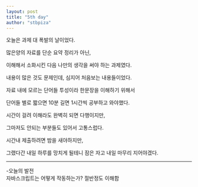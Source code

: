 ```yaml
---
layout: post
title: "5th day"
author: "stbpiza"
---
```


오늘은 과제 대 폭발의 날이었다.

많은양의 자료를 단순 요약 정리가 아닌,

이해해서 소화시킨 다음 나만의 생각을 써야 하는 과제였다.

내용이 많은 것도 문제인데, 심지어 처음보는 내용들이었다.

자료 내에 모르는 단어들 투성이라 한문장을 이해하기 위해서

단어들 별로 짧으면 10분 길면 1시간씩 공부하고 와야했다.

시간이 걸려 이해라도 완벽히 되면 다행이지만,

그마저도 안되는 부분들도 있어서 고통스럽다.

시간내 제출하려면 밤을 새야하지만,

그랬다간 내일 하루를 망치게 될테니 잠은 자고 내일 마무리 지어야겠다.

--------------------------------
-오늘의 발전<br>
자바스크립트는 어떻게 작동하는가? 절반정도 이해함<br>
